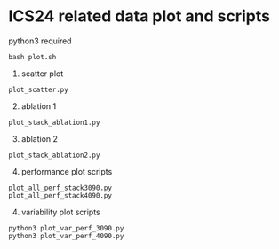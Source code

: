 # ICS24 related data plot and scripts

python3 required

```
bash plot.sh
```

1. scatter plot

```
plot_scatter.py
```

2. ablation 1

```
plot_stack_ablation1.py
```

3. ablation 2
```
plot_stack_ablation2.py
```

4. performance plot scripts
```
plot_all_perf_stack3090.py
plot_all_perf_stack4090.py
```

4. variability plot scripts
```
python3 plot_var_perf_3090.py 
python3 plot_var_perf_4090.py
```
